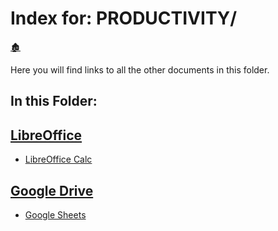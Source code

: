 # Index for: PRODUCTIVITY/

[🏚️](../README.md)

Here you will find links to all the other documents in this folder.

## In this Folder:

## [LibreOffice](/productivity/libre-office.md)

- [LibreOffice Calc](/productivity/lo-calc.md)

## [Google Drive](/productivity/google-drive.md)

- [Google Sheets](/productivity/google-sheets.md)